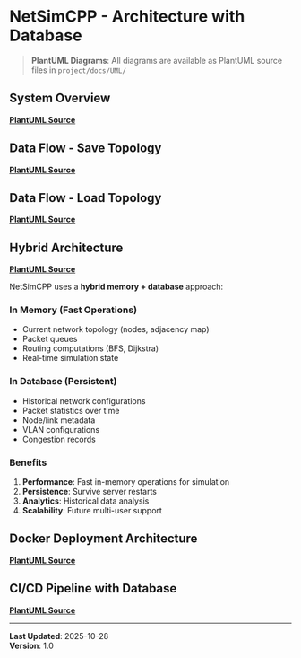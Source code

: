 # NetSimCPP - Architecture with Database

> **PlantUML Diagrams**: All diagrams are available as PlantUML source files in `project/docs/UML/`

## System Overview

 **[PlantUML Source](../project/docs/UML/system_overview.puml)**

## Data Flow - Save Topology

 **[PlantUML Source](../project/docs/UML/save_topology_sequence.puml)**


## Data Flow - Load Topology

 **[PlantUML Source](../project/docs/UML/load_topology_sequence.puml)**

## Hybrid Architecture

 **[PlantUML Source](../project/docs/UML/hybrid_architecture.puml)**

NetSimCPP uses a **hybrid memory + database** approach:

### In Memory (Fast Operations)
- Current network topology (nodes, adjacency map)
- Packet queues
- Routing computations (BFS, Dijkstra)
- Real-time simulation state

### In Database (Persistent)
- Historical network configurations
- Packet statistics over time
- Node/link metadata
- VLAN configurations
- Congestion records

### Benefits
1. **Performance**: Fast in-memory operations for simulation
2. **Persistence**: Survive server restarts
3. **Analytics**: Historical data analysis
4. **Scalability**: Future multi-user support

## Docker Deployment Architecture

 **[PlantUML Source](../project/docs/UML/docker_deployment.puml)**


## CI/CD Pipeline with Database

 **[PlantUML Source](../project/docs/UML/cicd_pipeline.puml)**

---

**Last Updated**: 2025-10-28  
**Version**: 1.0
